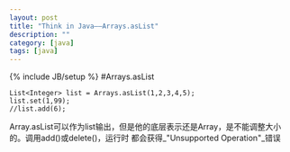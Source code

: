 ```yaml
---
layout: post
title: "Think in Java——Arrays.asList"
description: ""
category: [java]
tags: [java]
---
```

{% include JB/setup %}
#Arrays.asList

    List<Integer> list = Arrays.asList(1,2,3,4,5);
    list.set(1,99);
    //list.add(6);
Array.asList可以作为list输出，但是他的底层表示还是Array，是不能调整大小的。调用add()或delete()，运行时 都会获得_"Unsupported Operation"_错误
